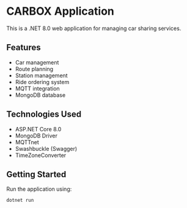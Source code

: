 
# CARBOX Application

This is a .NET 8.0 web application for managing car sharing services.

## Features
- Car management
- Route planning
- Station management
- Ride ordering system
- MQTT integration
- MongoDB database

## Technologies Used
- ASP.NET Core 8.0
- MongoDB Driver
- MQTTnet
- Swashbuckle (Swagger)
- TimeZoneConverter

## Getting Started
Run the application using:
```
dotnet run
```
